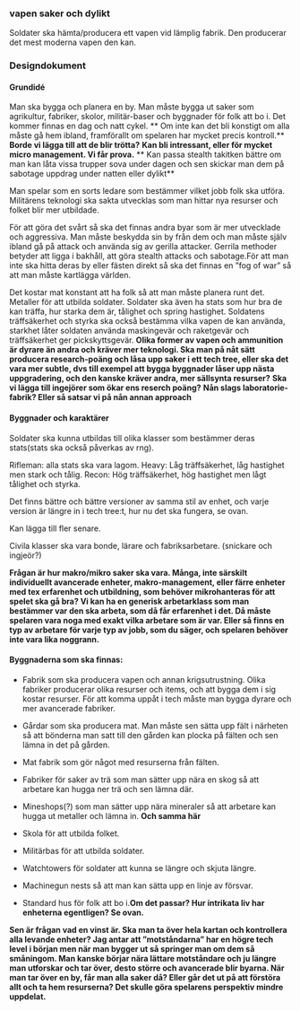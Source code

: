 ### vapen saker och dylikt
Soldater ska hämta/producera ett vapen vid lämplig fabrik. Den producerar det mest moderna vapen den kan.

### Designdokument 

#### Grundidé  
Man ska bygga och planera en by. Man måste bygga ut saker som agrikultur, fabriker, skolor, militär-baser och byggnader för folk att bo i. Det kommer finnas en dag och natt cykel. ** Om inte kan det bli konstigt om alla måste gå hem ibland, framförallt om spelaren har mycket precis kontroll.** **Borde vi lägga till att de blir trötta?**  **Kan bli intressant, eller för mycket micro management. Vi får prova.** ** Kan passa stealth takitken bättre om man kan låta vissa trupper sova under dagen och sen skickar man dem på sabotage uppdrag under natten eller dylikt** 

Man spelar som en sorts ledare som bestämmer vilket jobb folk ska utföra. Militärens teknologi ska sakta utvecklas som man hittar nya resurser och folket blir mer utbildade.

För att göra det svårt så ska det finnas andra byar som är mer utvecklade och aggressiva. Man måste beskydda sin by från dem och man måste själv ibland gå på attack och använda sig av gerilla attacker. Gerrila methoder betyder att ligga i bakhåll, att göra stealth attacks och sabotage.För att man inte ska hitta deras by eller fästen direkt så ska det finnas en ”fog of war” så att man måste kartlägga världen.

Det kostar mat konstant att ha folk så att man måste planera runt det. Metaller för att utbilda soldater. Soldater ska även ha stats som hur bra de kan träffa, hur starka dem är, tålighet och spring hastighet. Soldatens träffsäkerhet och styrka ska också bestämma vilka vapen de kan använda, starkhet låter soldaten använda maskingevär och raketgevär och träffsäkerhet ger pickskyttsgevär. **Olika  former av vapen och ammunition är dyrare än andra och kräver mer teknologi. Ska man på nåt sätt producera research-poäng och låsa upp saker i ett tech tree, eller ska det vara mer subtle, dvs till exempel att bygga byggnader låser upp nästa uppgradering, och den kanske kräver andra, mer sällsynta resurser?** **Ska vi lägga till ingejörer som ökar ens reserch poäng?** **Nån slags laboratorie-fabrik? Eller så satsar vi på nån annan approach**

#### Byggnader och karaktärer
Soldater ska kunna utbildas till olika klasser som bestämmer deras stats(stats ska också påverkas av rng). 

Rifleman: alla stats ska vara lagom. 
Heavy: Låg träffsäkerhet, låg hastighet men stark och tålig. 
Recon: Hög träffsäkerhet, hög hastighet men lågt tålighet och styrka.

Det finns bättre och bättre versioner av samma stil av enhet, och varje version är längre in i tech tree:t, hur nu det ska fungera, se ovan.

Kan lägga till fler senare. 

Civila klasser ska vara bonde, lärare och fabriksarbetare. (snickare och ingjeör?)  

**Frågan är hur makro/mikro saker ska vara. Många, inte särskilt individuellt avancerade enheter, makro-management, eller färre enheter med tex erfarenhet och utbildning, som behöver mikrohanteras för att spelet ska gå bra? Vi kan ha en generisk arbetarklass som man bestämmer var den ska arbeta, som då får erfarenhet i det. Då måste spelaren vara noga med exakt vilka arbetare som är var. Eller så finns en typ av arbetare för varje typ av jobb, som du säger, och spelaren behöver inte vara lika noggrann.**

#### Byggnaderna som ska finnas:

- Fabrik som ska producera vapen och annan krigsutrustning. Olika fabriker producerar olika resurser och items, och att bygga dem i sig kostar resurser. För att komma uppåt i tech måste man bygga dyrare och mer avancerade fabriker.
- Gårdar som ska producera mat. Man måste sen sätta upp fält i närheten så att bönderna man satt till den gården kan plocka på fälten och sen lämna in det på gården. 

- Mat fabrik som gör något med resurserna från fälten. 

- Fabriker för saker av trä som man sätter upp nära en skog så att arbetare kan hugga ner trä och sen lämna där. 

- Mineshops(?) som man sätter upp nära mineraler så att arbetare kan hugga ut metaller och lämna in. **Och samma här**

- Skola för att utbilda folket.

- Militärbas för att utbilda soldater.

- Watchtowers för soldater att kunna se längre och skjuta längre.

- Machinegun nests så att man kan sätta upp en linje av försvar.

- Standard hus för folk att bo i.**Om det passar? Hur intrikata liv har enheterna egentligen? Se ovan.**  

**Sen är frågan vad en vinst är. Ska man ta över hela kartan och kontrollera alla levande enheter? Jag antar att ”motståndarna” har en högre tech level i början men när man bygger ut så springer man om dem så småningom. Man kanske börjar nära lättare motståndare och ju längre man utforskar och tar över, desto större och avancerade blir byarna.
När man tar över en by, får man alla saker då? Eller går det ut på att förstöra allt och ta hem resurserna? Det skulle göra spelarens perspektiv mindre uppdelat.**
